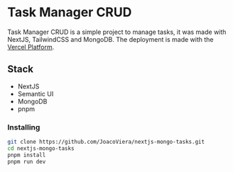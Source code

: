 # Task Manager CRUD

Task Manager CRUD is a simple project to manage tasks, it was made with NextJS, TailwindCSS and MongoDB.
The deployment is made with the [Vercel Platform](https://vercel.com/new?utm_medium=default-template&filter=next.js&utm_source=create-next-app&utm_campaign=create-next-app-readme).

## Stack

- NextJS
- Semantic UI
- MongoDB
- pnpm

### Installing

```bash
git clone https://github.com/JoacoViera/nextjs-mongo-tasks.git
cd nextjs-mongo-tasks
pnpm install
pnpm run dev
```
